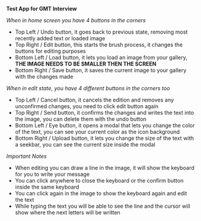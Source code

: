 **Test App for GMT Interview**

*When in home screen you have 4 buttons in the corners*
- Top Left / Undo button, it goes back to previous state, removing most recently added text or loaded image
- Top Right / Edit button, this starts the brush process, it changes the buttons for editing purposes
- Bottom Left / Load button, it lets you load an image from your gallery, **THE IMAGE NEEDS TO BE SMALLER THEN THE SCREEN**
- Bottom Right / Save button, it saves the current image to your gallery with the changes made

*When in edit state, you have 4 different buttons in the corners too*
- Top Left / Cancel button, it cancels the edition and removes any unconfirmed changes, you need to click edit button again
- Top Right / Send button, it confirms the changes and writes the text into the image, you can delete them with the undo button
- Bottom Left / Eye button, it opens a modal that lets you change the color of the text, you can see your current color as the icon background
- Bottom Right / Upload button, it lets you change the size of the text with a seekbar, you can see the current size inside the modal

*Important Notes*
- When editing you can draw a line in the image, it will show the keyboard for you to write your message
- You can click anywhere to close the keyboard or the confirm button inside the same keyboard
- You can click again in the image to show the keyboard again and edit the text
- While typing the text you will be able to see the line and the cursor will show where the next letters will be written
